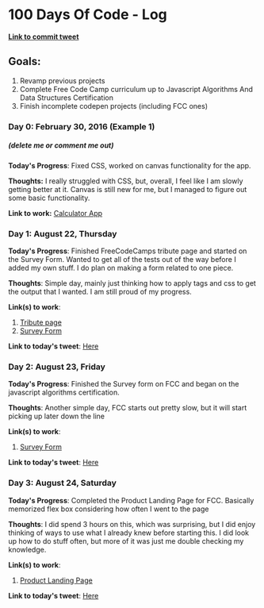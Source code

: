 # 100 Days Of Code - Log

[**Link to commit tweet**](https://twitter.com/scmyers02/status/1164367219796697088?s=20)

## Goals:

1. Revamp previous projects
2. Complete Free Code Camp curriculum up to Javascript Algorithms And Data Structures Certification
3. Finish incomplete codepen projects (including FCC ones)

### Day 0: February 30, 2016 (Example 1)

##### (delete me or comment me out)

**Today's Progress**: Fixed CSS, worked on canvas functionality for the app.

**Thoughts:** I really struggled with CSS, but, overall, I feel like I am slowly getting better at it. Canvas is still new for me, but I managed to figure out some basic functionality.

**Link to work:** [Calculator App](http://www.example.com)

### Day 1: August 22, Thursday

**Today's Progress**: Finished FreeCodeCamps tribute page and started on the Survey Form. Wanted to get all of the tests out of the way before I added my own stuff. I do plan on making a form related to one piece.

**Thoughts**: Simple day, mainly just thinking how to apply tags and css to get the output that I wanted. I am still proud of my progress.

**Link(s) to work**:

1. [Tribute page](https://t.co/Ts6VKZB9LO?amp=1)
2. [Survey Form](https://codepen.io/semyers189/pen/XWrpKMY)

**Link to today's tweet**: [Here](https://twitter.com/scmyers02/status/1164588481156440065?s=20)

### Day 2: August 23, Friday

**Today's Progress**: Finished the Survey form on FCC and began on the javascript algorithms certification.

**Thoughts**: Another simple day, FCC starts out pretty slow, but it will start picking up later down the line

**Link(s) to work**:

1. [Survey Form](https://codepen.io/semyers189/pen/XWrpKMY)

**Link to today's tweet**: [Here](https://twitter.com/scmyers02/status/1164893994855424000?s=20)

### Day 3: August 24, Saturday

**Today's Progress**: Completed the Product Landing Page for FCC. Basically memorized flex box considering how often I went to the page

**Thoughts**: I did spend 3 hours on this, which was surprising, but I did enjoy thinking of ways to use what I already knew before starting this. I did look up how to do stuff often, but more of it was just me double checking my knowledge.

**Link(s) to work**:

1. [Product Landing Page](https://t.co/mpswS1X1XY?amp=1)

**Link to today's tweet**: [Here](https://twitter.com/scmyers02/status/1165309728785932288?s=20)
